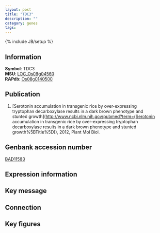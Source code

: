 ```yaml
---
layout: post
title: "TDC3"
description: ""
category: genes
tags: 
---
```

{% include JB/setup %}

## Information
__Symbol__: TDC3  
__MSU__: [LOC_Os08g04560](http://rice.plantbiology.msu.edu/cgi-bin/ORF_infopage.cgi?orf=LOC_Os08g04560)  
__RAPdb__: [Os08g0140500](http://rapdb.dna.affrc.go.jp/viewer/gbrowse_details/irgsp1?name=Os08g0140500)  

## Publication
1. [Serotonin accumulation in transgenic rice by over-expressing tryptophan decarboxylase results in a dark brown phenotype and stunted growth](http://www.ncbi.nlm.nih.gov/pubmed?term=(Serotonin accumulation in transgenic rice by over-expressing tryptophan decarboxylase results in a dark brown phenotype and stunted growth%5BTitle%5D)), 2012, Plant Mol Biol.

## Genbank accession number
[BAD11583](http://www.ncbi.nlm.nih.gov/nuccore/BAD11583)

## Expression information

## Key message

## Connection

## Key figures


